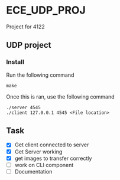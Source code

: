 # ECE_UDP_PROJ
Project for 4122

## UDP project 

### Install

Run the following command

```
make
``` 

Once this is ran, use the following command

```
./server 4545
./client 127.0.0.1 4545 <File location>
```
## Task

- [x] Get client connected to server
- [x] Get Server working
- [x] get images to transfer correctly
- [ ] work on CLI component
- [ ] Documentation

